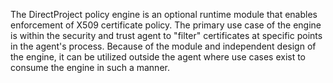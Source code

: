 The DirectProject policy engine is an optional runtime module that enables enforcement of X509 certificate policy. The primary use case of the engine is within the security and trust agent to "filter" certificates at specific points in the agent's process. Because of the module and independent design of the engine, it can be utilized outside the agent where use cases exist to consume the engine in such a manner.

